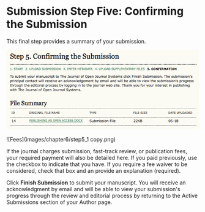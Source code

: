 # Submission Step Five: Confirming the Submission

This final step provides a summary of your submission.

![Confirming the Submission](images/chapter6/step5_1rev.png)  

![Fees](images/chapter6/step5_1 copy.png)


If the journal charges submission, fast-track review, or publication fees, your required payment will also be detailed here. If you paid previously, use the checkbox to indicate that you have. If you require a fee waiver to be considered, check that box and an provide an explanation (required).


Click **Finish Submission** to submit your manuscript. You will receive an acknowledgment by email and will be able to view your submission's progress through the review and editorial process by returning to the Active Submissions section of your Author page.
